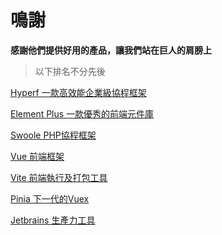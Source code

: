 # 鳴謝

**感謝他們提供好用的產品，讓我們站在巨人的肩膀上**

> 以下排名不分先後

[Hyperf 一款高效能企業級協程框架](https://hyperf.io/)

[Element Plus 一款優秀的前端元件庫](https://element-plus.org/zh-CN/)

[Swoole PHP協程框架](https://www.swoole.com)

[Vue 前端框架](https://vuejs.org/)

[Vite 前端執行及打包工具](https://vitejs.cn/)

[Pinia 下一代的Vuex](https://github.com/vuejs/pinia)

[Jetbrains 生產力工具](https://www.jetbrains.com/)
